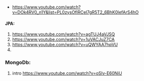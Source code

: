 
- https://www.youtube.com/watch?v=DOk4RV0_n1Y&list=PL0zysOflRCel7gR5T2_6BhK0lefArS4hO

#### JPA:
1. https://www.youtube.com/watch?v=agTUJ4aVJSQ
2. https://www.youtube.com/watch?v=1uVACJuZ7CA
3. https://www.youtube.com/watch?v=uQWYAA7hpVU
4. 


### MongoDb:
1. intro  https://www.youtube.com/watch?v=oSIv-E60NiU
